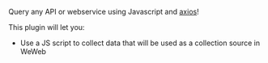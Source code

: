 Query any API or webservice using Javascript and <a href="https://axios-http.com/" target="_blank" class="ww-editor-link">axios</a>!

This plugin will let you:

- Use a JS script to collect data that will be used as a collection source in WeWeb
